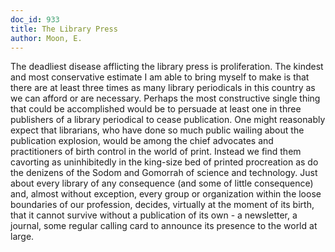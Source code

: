 ```yaml
---
doc_id: 933
title: The Library Press
author: Moon, E.
---
```


The deadliest disease afflicting the library press is proliferation.  The
kindest and most conservative estimate I am able to bring myself to make is
that there are at least three times as many library periodicals in this country
as we can afford or are necessary. Perhaps the most constructive single thing
that could be accomplished would be to persuade at least one in three
publishers of a library periodical to cease publication.
  One might reasonably expect that librarians, who have done so much
public wailing about the publication explosion, would be among the chief
advocates and practitioners of birth control in the world of print.  Instead
we find them cavorting as uninhibitedly in the king-size bed of printed 
procreation as do the denizens of the Sodom and Gomorrah of science and 
technology. Just about every library of any consequence (and some of little
consequence) and, almost without exception, every group or organization
within the loose boundaries of our  profession, decides, virtually at the
moment of its birth, that it cannot survive without a publication of its
own - a newsletter, a journal, some regular calling card to announce its 
presence to the world at large.